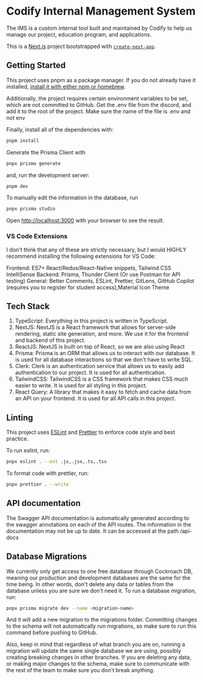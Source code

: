 # Codify Internal Management System

The IMS is a custom internal tool built and maintained by Codify to help us manage our project, education program, and applications.

This is a [Next.js](https://nextjs.org/) project bootstrapped with [`create-next-app`](https://github.com/vercel/next.js/tree/canary/packages/create-next-app).

## Getting Started

This project uses pnpm as a package manager. If you do not already have it installed, [install it with either npm or homebrew](https://pnpm.io/installation).

Additionally, the project requires certain environment variables to be set, which are not committed to GitHub. Get the .env file from the discord, and add it to the root of the project. Make sure the name of the file is .env and not env

Finally, install all of the dependencies with:

```bash
pnpm install
```

Generate the Prisma Client with

```bash
pnpx prisma generate
```

and, run the development server:

```bash
pnpm dev
```
To manually edit the information in the database, run 

```bash
pnpx prisma studio
```

Open [http://localhost:3000](http://localhost:3000) with your browser to see the result.

### VS Code Extensions

I don't think that any of these are strictly necessary, but I would HIGHLY recommend installing the following extensions for VS Code:

Frontend: ES7+ React/Redux/React-Native snippets, Tailwind CSS IntelliSense
Backend: Prisma, Thunder Client (Or use Postman for API testing)
General: Better Comments, ESLint, Prettier, GitLens, GitHub Copilot (requires you to register for student access),Material Icon Theme

## Tech Stack

1. TypeScript: Everything in this project is written in TypeScript.
2. NextJS: NextJS is a React framework that allows for server-side rendering, static site generation, and more. We use it for the frontend and backend of this project.
3. ReactJS: NextJS is built on top of React, so we are also using React
4. Prisma: Prisma is an ORM that allows us to interact with our database. It is used for all database interactions so that we don't have to write SQL.
5. Clerk: Clerk is an authentication service that allows us to easily add authentication to our project. It is used for all authentication.
6. TailwindCSS: TailwindCSS is a CSS framework that makes CSS much easier to write. It is used for all styling in this project.
7. React Query: A library that makes it easy to fetch and cache data from an API on your frontend. It is used for all API calls in this project.

## Linting

This project uses [ESLint](https://eslint.org/) and [Prettier](https://prettier.io/) to enforce code style and best practice.

To run eslint, run:

```bash
pnpx eslint . --ext .js,.jsx,.ts,.tsx
```

To format code with prettier, run:

```bash
pnpx prettier . --write
```

## API documentation

The Swagger API documentation is automatically generated according to the swagger annotations on each of the API routes. The information in the documentation may not be up to date. It can be accessed at the path /api-docs

## Database Migrations

We currently only get access to one free database through Cockroach DB, meaning our production and development databases are the same for the time being. In other words, don't delete any data or tables from the database unless you are sure we don't need it. To run a database migration, run:

```bash
pnpx prisma migrate dev --name <migration-name>
```

And it will add a new migration to the migrations folder. Committing changes to the schema will not automatically run migrations, so make sure to run this command before pushing to GitHub.

Also, keep in mind that regardless of what branch you are on, running a migration will update the same single database we are using, possibly creating breaking changes in other branches. If you are deleting any data, or making major changes to the schema, make sure to communicate with the rest of the team to make sure you don't break anything.
